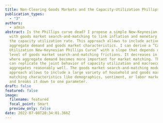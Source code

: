 ```yaml
---
title: Non-Clearing Goods Markets and the Capacity-Utilization Phillips Curve
publication_types:
  - "3"
authors:
  - admin
abstract: Is the Phillips curve dead? I propose a simple New-Keynesian framework
  with goods market search-and-matching to link inflation and monetary policy to
  the capacity utilization rate. This approach allows to include active
  aggregate demand and goods market characteristics. I can derive a ”Capacity
  Utilization New-Keynesian Phillips Curve” with a slope that depends on the
  level of goods market search-and-matching frictions. It decreases in markets
  where aggregate demand becomes more important for market matching. The model
  can replicate the joint behavior of capacity utilization and macroeconomic
  aggregates reasonably well. The goods market search-and-matching modeling
  approach allows to include a large variety of household and goods market
  matching characteristics like demographics, sentiment, or labor market status
  and breaks it down to one parameter.
draft: false
featured: false
image:
  filename: featured
  focal_point: Smart
  preview_only: false
date: 2022-07-08T20:34:01.366Z
---
```

